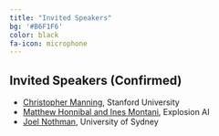 ```yaml
---
title: "Invited Speakers"
bg: '#B6F1F6'
color: black
fa-icon: microphone
---
```


## Invited Speakers (Confirmed)

- [Christopher Manning](https://nlp.stanford.edu/manning/), Stanford University
- [Matthew Honnibal and Ines Montani](https://explosion.ai), Explosion AI
- [Joel Nothman](http://joelnothman.com/), University of Sydney
